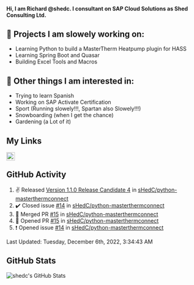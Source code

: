 #### Hi, I am Richard @shedc. I consultant on SAP Cloud Solutions as Shed Consulting Ltd.

## 👋 Projects I am slowely working on:
- Learning Python to build a MasterTherm Heatpump plugin for HASS
- Learning Spring Boot and Quasar
- Building Excel Tools and Macros

## 👀 Other things I am interested in:
- Trying to learn Spanish
- Working on SAP Activate Certification
- Sport (Running slowely!!!, Spartan also Slowely!!!)
- Snowboarding (when I get the chance)
- Gardening (a Lot of it)

## My Links
[<img align="left" alt="shedc | LinkedIn" width="22px" src="https://cdn.jsdelivr.net/npm/simple-icons@v3/icons/linkedin.svg" />][linkedin]

<br/>

## GitHub Activity
<!--RECENT_ACTIVITY:start-->
1. ✌️ Released [Version 1.1.0 Release Candidate 4](https://github.com/sHedC/python-masterthermconnect/releases/tag/1.1.0-rc4) in [sHedC/python-masterthermconnect](https://github.com/sHedC/python-masterthermconnect)
2. ✔️ Closed issue [#14](https://github.com/sHedC/python-masterthermconnect/issues/14) in [sHedC/python-masterthermconnect](https://github.com/sHedC/python-masterthermconnect)
3. 🎉 Merged PR [#15](https://github.com/sHedC/python-masterthermconnect/pull/15) in [sHedC/python-masterthermconnect](https://github.com/sHedC/python-masterthermconnect)
4. 💪 Opened PR [#15](https://github.com/sHedC/python-masterthermconnect/pull/15) in [sHedC/python-masterthermconnect](https://github.com/sHedC/python-masterthermconnect)
5. ❗️ Opened issue [#14](https://github.com/sHedC/python-masterthermconnect/issues/14) in [sHedC/python-masterthermconnect](https://github.com/sHedC/python-masterthermconnect)
<!--RECENT_ACTIVITY:end-->
<!--RECENT_ACTIVITY:last_update-->
Last Updated: Tuesday, December 6th, 2022, 3:34:43 AM
<!--RECENT_ACTIVITY:last_update_end-->

## GitHub Stats
<img align="left" alt="shedc's GitHub Stats" src="https://github-readme-stats.vercel.app/api?username=shedc&show_icons=true&hide_title=true" />

[linkedin]: https://www.linkedin.com/in/richard-holmes-3314251/
